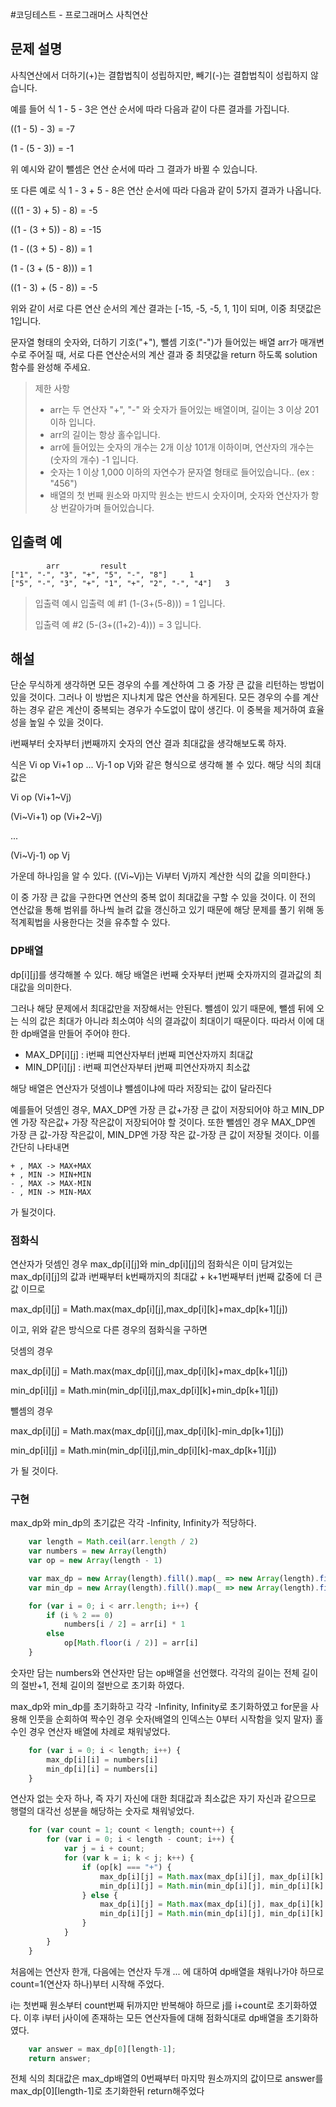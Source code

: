 #코딩테스트 - 프로그래머스 사칙연산

## 문제 설명

사칙연산에서 더하기(+)는 결합법칙이 성립하지만, 빼기(-)는 결합법칙이 성립하지 않습니다.

예를 들어 식 1 - 5 - 3은 연산 순서에 따라 다음과 같이 다른 결과를 가집니다.

((1 - 5) - 3) = -7

(1 - (5 - 3)) = -1

위 예시와 같이 뺄셈은 연산 순서에 따라 그 결과가 바뀔 수 있습니다.

또 다른 예로 식 1 - 3 + 5 - 8은 연산 순서에 따라 다음과 같이 5가지 결과가 나옵니다.

(((1 - 3) + 5) - 8) = -5

((1 - (3 + 5)) - 8) = -15

(1 - ((3 + 5) - 8)) = 1

(1 - (3 + (5 - 8))) = 1

((1 - 3) + (5 - 8)) = -5

위와 같이 서로 다른 연산 순서의 계산 결과는 [-15, -5, -5, 1, 1]이 되며, 이중 최댓값은 1입니다.

문자열 형태의 숫자와, 더하기 기호("+"), 뺄셈 기호("-")가 들어있는 배열 arr가 매개변수로 주어질 때, 서로 다른 연산순서의 계산 결과 중 최댓값을 return 하도록 solution 함수를 완성해 주세요.

> 제한 사항
> - arr는 두 연산자 "+", "-" 와 숫자가 들어있는 배열이며, 길이는 3 이상 201 이하 입니다.
> - arr의 길이는 항상 홀수입니다.
> - arr에 들어있는 숫자의 개수는 2개 이상 101개 이하이며, 연산자의 개수는 (숫자의 개수) -1 입니다.
> - 숫자는 1 이상 1,000 이하의 자연수가 문자열 형태로 들어있습니다.. (ex : "456")
> - 배열의 첫 번째 원소와 마지막 원소는 반드시 숫자이며, 숫자와 연산자가 항상 번갈아가며 들어있습니다.

## 입출력 예

```
		arr			result
["1", "-", "3", "+", "5", "-", "8"]		1
["5", "-", "3", "+", "1", "+", "2", "-", "4"]	3
```

> 입출력 예시
> 입출력 예 #1
> (1-(3+(5-8))) = 1 입니다.
> 
> 입출력 예 #2
> (5-(3+((1+2)-4))) = 3 입니다.

## 해설

단순 무식하게 생각하면 모든 경우의 수를 계산하여 그 중 가장 큰 값을 리턴하는 방법이 있을 것이다. 그러나 이 방법은 지나치게 많은 연산을 하게된다. 모든 경우의 수를 계산하는 경우 같은 계산이 중복되는 경우가 수도없이 많이 생긴다. 이 중복을 제거하여 효율성을 높일 수 있을 것이다.

i번째부터 숫자부터 j번째까지 숫자의 연산 결과 최대값을 생각해보도록 하자.

식은 Vi op Vi+1 op ... Vj-1 op Vj와 같은 형식으로 생각해 볼 수 있다. 해당 식의 최대값은

Vi op (Vi+1~Vj)

(Vi~Vi+1) op (Vi+2~Vj)

...

(Vi~Vj-1) op Vj

가운데 하나임을 알 수 있다. ((Vi~Vj)는 Vi부터 Vj까지 계산한 식의 값을 의미한다.)

이 중 가장 큰 값을 구한다면 연산의 중복 없이 최대값을 구할 수 있을 것이다. 이 전의 연산값을 통해 범위를 하나씩 늘려 값을 갱신하고 있기 때문에 해당 문제를 풀기 위해 동적계획법을 사용한다는 것을 유추할 수 있다.

### DP배열

dp[i][j]를 생각해볼 수 있다. 해당 배열은 i번째 숫자부터 j번째 숫자까지의 결과값의 최대값을 의미한다.

그러나 해당 문제에서 최대값만을 저장해서는 안된다. 뺄셈이 있기 때문에, 뺄셈 뒤에 오는 식의 값은 최대가 아니라 최소여야 식의 결과값이 최대이기 때문이다. 따라서 이에 대한 dp배열을 만들어 주어야 한다.

- MAX_DP[i][j] : i번째 피연산자부터 j번째 피연산자까지 최대값
- MIN_DP[i][j] : i번째 피연산자부터 j번째 피연산자까지 최소값

해당 배열은 연산자가 덧셈이냐 뺄셈이냐에 따라 저장되는 값이 달라진다

예를들어 덧셈인 경우, MAX_DP엔 가장 큰 값+가장 큰 값이 저장되어야 하고 MIN_DP엔 가장 작은값+ 가장 작은값이 저장되어야 할 것이다.
또한 뺄셈인 경우 MAX_DP엔 가장 큰 값-가장 작은값이, MIN_DP엔 가장 작은 값-가장 큰 값이 저장될 것이다. 이를 간단히 나타내면
```
+ , MAX -> MAX+MAX
+ , MIN -> MIN+MIN
- , MAX -> MAX-MIN
- , MIN -> MIN-MAX
```
가 될것이다.

### 점화식

연산자가 덧셈인 경우 max_dp[i][j]와 min_dp[i][j]의 점화식은 이미 담겨있는 max_dp[i][j]의 값과 i번째부터 k번째까지의 최대값 + k+1번째부터 j번째 값중에 더 큰 값 이므로

max_dp[i][j] = Math.max(max_dp[i][j],max_dp[i][k]+max_dp[k+1][j])

이고, 위와 같은 방식으로 다른 경우의 점화식을 구하면

덧셈의 경우

max_dp[i][j] = Math.max(max_dp[i][j],max_dp[i][k]+max_dp[k+1][j])

min_dp[i][j] = Math.min(min_dp[i][j],max_dp[i][k]+min_dp[k+1][j])

뺄셈의 경우

max_dp[i][j] = Math.max(max_dp[i][j],max_dp[i][k]-min_dp[k+1][j])

min_dp[i][j] = Math.min(min_dp[i][j],min_dp[i][k]-max_dp[k+1][j])

가 될 것이다.

### 구현

max_dp와 min_dp의 초기값은 각각 -Infinity, Infinity가 적당하다.

```javascript
    var length = Math.ceil(arr.length / 2)
    var numbers = new Array(length)
    var op = new Array(length - 1)

    var max_dp = new Array(length).fill().map(_ => new Array(length).fill(-Infinity));
    var min_dp = new Array(length).fill().map(_ => new Array(length).fill(Infinity));

    for (var i = 0; i < arr.length; i++) {
        if (i % 2 == 0)
            numbers[i / 2] = arr[i] * 1
        else
            op[Math.floor(i / 2)] = arr[i]
    }
```

숫자만 담는 numbers와 연산자만 담는 op배열을 선언했다. 각각의 길이는 전체 길이의 절반+1, 전체 길이의 절반으로 초기화 하였다.

max_dp와 min_dp를 초기화하고 각각 -Infinity, Infinity로 초기화하였고 for문을 사용해 인풋을 순회하여 짝수인 경우 숫자(배열의 인덱스는 0부터 시작함을 잊지 말자) 홀수인 경우 연산자 배열에 차례로 채워넣었다.

```javascript
    for (var i = 0; i < length; i++) {
        max_dp[i][i] = numbers[i]
        min_dp[i][i] = numbers[i]
    }

```

연산자 없는 숫자 하나, 즉 자기 자신에 대한 최대값과 최소값은 자기 자신과 같으므로 행렬의 대각선 성분을 해당하는 숫자로 채워넣었다.

```javascript
    for (var count = 1; count < length; count++) {
        for (var i = 0; i < length - count; i++) {
            var j = i + count;
            for (var k = i; k < j; k++) {
                if (op[k] === "+") {
                    max_dp[i][j] = Math.max(max_dp[i][j], max_dp[i][k] + max_dp[k + 1][j]);
                    min_dp[i][j] = Math.min(min_dp[i][j], min_dp[i][k] + min_dp[k + 1][j]);
                } else {
                    max_dp[i][j] = Math.max(max_dp[i][j], max_dp[i][k] - min_dp[k + 1][j]);
                    min_dp[i][j] = Math.min(min_dp[i][j], min_dp[i][k] - max_dp[k + 1][j]);
                }
            }
        }
    }

```

처음에는 연산자 한개, 다음에는 연산자 두개 ... 에 대하여 dp배열을 채워나가야 하므로 count=1(연산자 하나)부터 시작해 주었다.

i는 첫번째 원소부터 count번째 뒤까지만 반복해야 하므로 j를 i+count로 초기화하였다. 이후 i부터 j사이에 존재하는 모든 연산자들에 대해 점화식대로 dp배열을 초기화하였다.

```javascript
    var answer = max_dp[0][length-1];
    return answer;
```

전체 식의 최대값은 max_dp배열의 0번째부터 마지막 원소까지의 값이므로 answer를 max_dp[0][length-1]로 초기화한뒤 return해주었다
